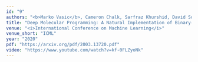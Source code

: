 ```yaml
---
id: "9"
authors: "<b>Marko Vasic</b>, Cameron Chalk, Sarfraz Khurshid, David Soloveichik"
title: "Deep Molecular Programming: A Natural Implementation of Binary-Weight ReLU Neural Networks"
venue: "<i>International Conference on Machine Learning</i>"
venue_short: "ICML"
year: "2020"
pdf: "https://arxiv.org/pdf/2003.13720.pdf"
video: "https://www.youtube.com/watch?v=kf-0FLZyoNk"
---
```

